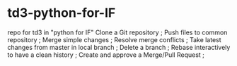 # td3-python-for-IF
repo for td3 in "python for IF"
Clone a Git repository ; Push files to common repository ; 
Merge simple changes ; Resolve merge conflicts ; 
Take latest changes from master in local branch ; Delete a branch ; 
Rebase interactively to have a clean history ; Create and approve a Merge/Pull Request ; 
